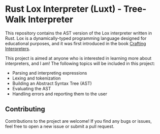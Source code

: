 # Rust Lox Interpreter (Luxt) - Tree-Walk Interpreter

This repository contains the AST version of the Lox interpreter written in Rust. Lox is a dynamically-typed programming language designed for educational purposes, and it was first introduced in the book [Crafting Interpreters](https://craftinginterpreters.com/). 

This project is aimed at anyone who is interested in learning more about interpreters, and I am! The following topics will be included in this project:

- Parsing and interpreting expressions
- Lexing and tokenization
- Building an Abstract Syntax Tree (AST)
- Evaluating the AST
- Handling errors and reporting them to the user

## Contributing

Contributions to the project are welcome! If you find any bugs or issues, feel free to open a new issue or submit a pull request.
